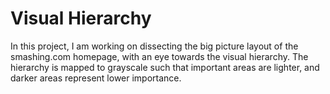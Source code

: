 # Visual Hierarchy

In this project, I am working on dissecting the big picture layout of the 
smashing.com homepage, with an eye towards the visual hierarchy. The 
hierarchy is mapped to grayscale such that  important 
areas are lighter, and darker areas represent lower importance.
